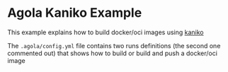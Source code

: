 # Agola Kaniko Example

This example explains how to build docker/oci images using [kaniko](https://github.com/GoogleContainerTools/kaniko)

The `.agola/config.yml` file contains two runs definitions (the second one commented out) that shows how to build or build and push a docker/oci image
